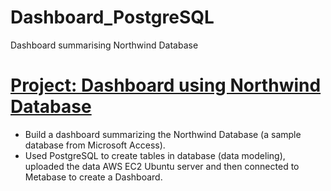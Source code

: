 # Dashboard_PostgreSQL
Dashboard summarising Northwind Database

# [Project: Dashboard using Northwind Database](https://github.com/spicedacademy/fenugreek-student-code/tree/karen/northwind)


* Build a dashboard summarizing the Northwind Database (a sample database from Microsoft Access). 
* Used PostgreSQL to create tables in database (data modeling), uploaded the data AWS EC2 Ubuntu server and then connected to Metabase to create a Dashboard.
